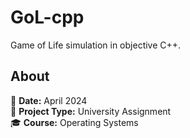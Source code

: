 # GoL-cpp
Game of Life simulation in objective C++.

## About  
📅 **Date:** April 2024  
📌 **Project Type:** University Assignment  
🎓 **Course:** Operating Systems

